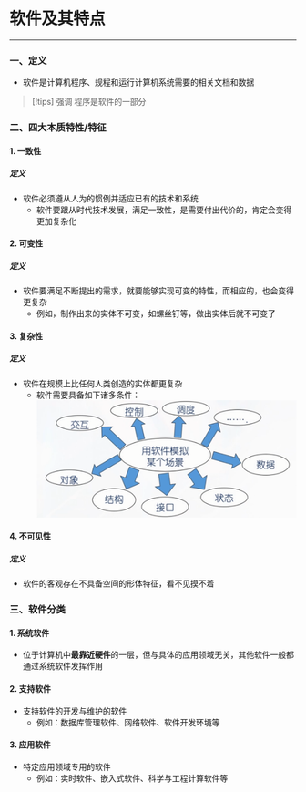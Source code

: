 # 软件及其特点

---

### 一、定义

- 软件是计算机程序、规程和运行计算机系统需要的相关文档和数据

>[!tips] 强调
>程序是软件的一部分

### 二、四大本质特性/特征
#### 1. 一致性
##### 定义

- 软件必须遵从人为的惯例并适应已有的技术和系统
	- 软件要跟从时代技术发展，满足一致性，是需要付出代价的，肯定会变得更加复杂化

#### 2. 可变性
##### 定义

- 软件要满足不断提出的需求，就要能够实现可变的特性，而相应的，也会变得更复杂
	- 例如，制作出来的实体不可变，如螺丝钉等，做出实体后就不可变了

#### 3. 复杂性

##### 定义

- 软件在规模上比任何人类创造的实体都更复杂
	- 软件需要具备如下诸多条件：
	  ![](assets/Pasted%20image%2020241122155304.png)
#### 4. 不可见性
##### 定义

- 软件的客观存在不具备空间的形体特征，看不见摸不着

### 三、软件分类
#### 1. 系统软件

- 位于计算机中**最靠近硬件**的一层，但与具体的应用领域无关，其他软件一般都通过系统软件发挥作用
#### 2. 支持软件

- 支持软件的开发与维护的软件
	- 例如：数据库管理软件、网络软件、软件开发环境等

#### 3. 应用软件

- 特定应用领域专用的软件
	- 例如：实时软件、嵌入式软件、科学与工程计算软件等
